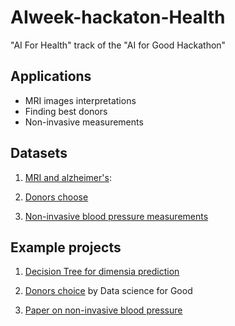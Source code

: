 # AIweek-hackaton-Health
"AI For Health" track of the "AI for Good Hackathon" 

## Applications

   - MRI images interpretations
   - Finding best donors
   - Non-invasive measurements

## Datasets

1. [MRI and alzheimer's](https://www.kaggle.com/jboysen/mri-and-alzheimers):

2. [Donors choose](https://www.kaggle.com/donorschoose/io)

3. [Non-invasive blood pressure measurements](https://www.kaggle.com/mkachuee/noninvasivebp)


## Example projects

1. [Decision Tree for dimensia prediction](https://www.kaggle.com/ruslankl/dementia-prediction-w-tree-based-models/code)

2. [Donors choice](https://www.kaggle.com/codename007/donorchoose-complete-eda-time-series-analysis/notebook) by Data science for Good

3. [Paper on non-invasive blood pressure](https://ieeexplore.ieee.org/abstract/document/8032000/)
